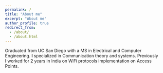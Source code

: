 ```yaml
---
permalink: /
title: "About me"
excerpt: "About me"
author_profile: true
redirect_from: 
  - /about/
  - /about.html
---
```


Graduated from UC San Diego with a MS in Electrical and Computer Engineering. I specialized in Communication theory and systems. Previously I worked for 2 years in India on WiFi protocols implementation on Access Points.

